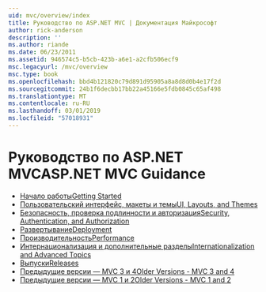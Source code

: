 ```yaml
---
uid: mvc/overview/index
title: Руководство по ASP.NET MVC | Документация Майкрософт
author: rick-anderson
description: ''
ms.author: riande
ms.date: 06/23/2011
ms.assetid: 946574c5-b5cb-423b-a6e1-a2cfb506ecf9
msc.legacyurl: /mvc/overview
msc.type: book
ms.openlocfilehash: bbd4b121820c79d891d95905a8a8d8d0b4e17f2d
ms.sourcegitcommit: 24b1f6decbb17bb22a45166e5fdb0845c65af498
ms.translationtype: MT
ms.contentlocale: ru-RU
ms.lasthandoff: 03/01/2019
ms.locfileid: "57018931"
---
```

<a name="aspnet-mvc-guidance"></a><span data-ttu-id="36fbc-102">Руководство по ASP.NET MVC</span><span class="sxs-lookup"><span data-stu-id="36fbc-102">ASP.NET MVC Guidance</span></span>
====================
- [<span data-ttu-id="36fbc-103">Начало работы</span><span class="sxs-lookup"><span data-stu-id="36fbc-103">Getting Started</span></span>](getting-started/index.md)
- [<span data-ttu-id="36fbc-104">Пользовательский интерфейс, макеты и темы</span><span class="sxs-lookup"><span data-stu-id="36fbc-104">UI, Layouts, and Themes</span></span>](views/index.md)
- [<span data-ttu-id="36fbc-105">Безопасность, проверка подлинности и авторизация</span><span class="sxs-lookup"><span data-stu-id="36fbc-105">Security, Authentication, and Authorization</span></span>](security/index.md)
- [<span data-ttu-id="36fbc-106">Развертывание</span><span class="sxs-lookup"><span data-stu-id="36fbc-106">Deployment</span></span>](deployment/index.md)
- [<span data-ttu-id="36fbc-107">Производительность</span><span class="sxs-lookup"><span data-stu-id="36fbc-107">Performance</span></span>](performance/index.md)
- [<span data-ttu-id="36fbc-108">Интернационализация и дополнительные разделы</span><span class="sxs-lookup"><span data-stu-id="36fbc-108">Internationalization and Advanced Topics</span></span>](advanced/index.md)
- [<span data-ttu-id="36fbc-109">Выпуски</span><span class="sxs-lookup"><span data-stu-id="36fbc-109">Releases</span></span>](releases/index.md)
- [<span data-ttu-id="36fbc-110">Предыдущие версии — MVC 3 и 4</span><span class="sxs-lookup"><span data-stu-id="36fbc-110">Older Versions - MVC 3 and 4</span></span>](older-versions/index.md)
- [<span data-ttu-id="36fbc-111">Предыдущие версии — MVC 1 и 2</span><span class="sxs-lookup"><span data-stu-id="36fbc-111">Older Versions - MVC 1 and 2</span></span>](older-versions-1/index.md)
